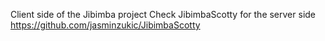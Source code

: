 Client side of the Jibimba project
Check JibimbaScotty for the server side
https://github.com/jasminzukic/JibimbaScotty
